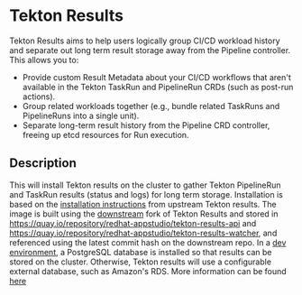 # Tekton Results

Tekton Results aims to help users logically group CI/CD workload history and separate out long term result storage away from the Pipeline controller. This allows you to:

- Provide custom Result Metadata about your CI/CD workflows that aren't available in the Tekton TaskRun and PipelineRun CRDs (such as post-run actions).
- Group related workloads together (e.g., bundle related TaskRuns and PipelineRuns into a single unit).
- Separate long-term result history from the Pipeline CRD controller, freeing up etcd resources for Run execution.

## Description

This will install Tekton results on the cluster to gather Tekton PipelineRun and TaskRun results (status and logs) for long term storage.
Installation is based on the [installation instructions](https://github.com/tektoncd/results/blob/main/docs/install.md) from upstream Tekton results. The image is built using the [downstream](https://github.com/openshift-pipelines/tektoncd-results) fork of Tekton Results and stored in <https://quay.io/repository/redhat-appstudio/tekton-results-api> and <https://quay.io/repository/redhat-appstudio/tekton-results-watcher>, and referenced using the latest commit hash on the downstream repo.
In a [dev environment](../../../../developer/README.md), a PostgreSQL database is installed so that results can be stored on the cluster. Otherwise, Tekton results will use a configurable external database, such as Amazon's RDS.
More information can be found [here](https://github.com/tektoncd/results#readme)
